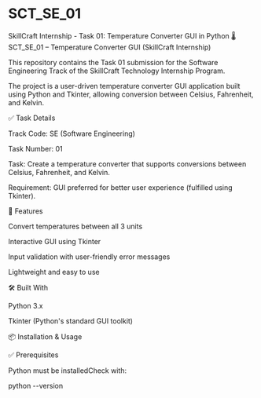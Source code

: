 # SCT_SE_01
SkillCraft Internship - Task 01: Temperature Converter GUI in Python
🌡️ SCT_SE_01 – Temperature Converter GUI (SkillCraft Internship)

This repository contains the Task 01 submission for the Software Engineering Track of the SkillCraft Technology Internship Program.

The project is a user-driven temperature converter GUI application built using Python and Tkinter, allowing conversion between Celsius, Fahrenheit, and Kelvin.

✅ Task Details

Track Code: SE (Software Engineering)

Task Number: 01

Task: Create a temperature converter that supports conversions between Celsius, Fahrenheit, and Kelvin.

Requirement: GUI preferred for better user experience (fulfilled using Tkinter).

🚀 Features

Convert temperatures between all 3 units

Interactive GUI using Tkinter

Input validation with user-friendly error messages

Lightweight and easy to use



🛠️ Built With

Python 3.x

Tkinter (Python's standard GUI toolkit)

📦 Installation & Usage

✅ Prerequisites

Python must be installedCheck with:

python --version
